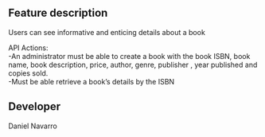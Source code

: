 ## Feature description

Users can see informative and enticing details about a book

API Actions:\
-An administrator must be able to create a book with the book ISBN, book name, book description, price, author, genre, publisher , year published and copies sold.\
-Must be able retrieve a book’s details by the ISBN

## Developer
Daniel Navarro

